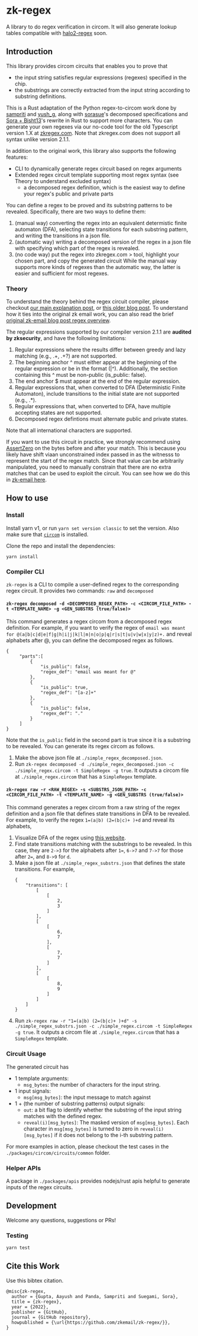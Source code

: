 # zk-regex

A library to do regex verification in circom. It will also generate lookup tables compatible with [halo2-regex](https://github.com/zkemail/halo2-regex) soon.

<!-- We've forked [min-dfa into a UI here](https://mindfa.onrender.com/min_dfa) to create a UI that converts existing regexes with [] support, as well as escapes \_, and the character classes a-z, A-Z, and 0-9. It also shows the DFA states very clearly so you can choose accept states easily. This should make converting regexes into DFA form way cleaner. -->

## Introduction

This library provides circom circuits that enables you to prove that
- the input string satisfies regular expressions (regexes) specified in the chip.
- the substrings are correctly extracted from the input string according to substring definitions.

This is a Rust adaptation of the Python regex-to-circom work done by [sampriti](https://github.com/sampritipanda/) and [yush_g](https://twitter.com/yush_g), along with [sorasue](https://github.com/SoraSuegami/)'s decomposed specifications and [Sora + Bisht13](https://github.com/Bisht13)'s rewrite in Rust to support more characters. You can generate your own regexes via our no-code tool for the old Typescript version 1.X at [zkregex.com](https://www.zkregex.com). Note that zkregex.com does not support all syntax unlike version 2.1.1.

In addition to the original work, this library also supports the following features:
- CLI to dynamically generate regex circuit based on regex arguments
- Extended regex circuit template supporting most regex syntax (see Theory to understand excluded syntax)
  - a decomposed regex definition, which is the easiest way to define your regex's public and private parts

You can define a regex to be proved and its substring patterns to be revealed.
Specifically, there are two ways to define them:
1. (manual way) converting the regex into an equivalent determistic finite automaton (DFA), selecting state transitions for each substring pattern, and writing the transitions in a json file.
2. (automatic way) writing a decomposed version of the regex in a json file with specifying which part of the regex is revealed.
3. (no code way) put the regex into zkregex.com > tool, highlight your chosen part, and copy the generated circuit
While the manual way supports more kinds of regexes than the automatic way, the latter is easier and sufficient for most regexes.

### Theory

To understand the theory behind the regex circuit compiler, please checkout [our main explanation post](https://prove.email/blog/zkregex), or [this older blog post](https://katat.me/blog/ZK+Regex). To understand how it ties into the original zk email work, you can also read the brief [original zk-email blog post regex overview](https://blog.aayushg.com/posts/zkemail#regex-deterministic-finite-automata-in-zk).

The regular expressions supported by our compiler version 2.1.1 are **audited by zksecurity**, and have the following limitations:

1. Regular expressions where the results differ between greedy and lazy matching (e.g., .+, .+?) are not supported.
2. The beginning anchor ^ must either appear at the beginning of the regular expression or be in the format (|^). Additionally, the section containing this ^ must be non-public (is_public: false).
3. The end anchor $ must appear at the end of the regular expression.
4. Regular expressions that, when converted to DFA (Deterministic Finite Automaton), include transitions to the initial state are not supported (e.g., .*).
5. Regular expressions that, when converted to DFA, have multiple accepting states are not supported.
6. Decomposed regex defintions must alternate public and private states.

Note that all international characters are supported. 

If you want to use this circuit in practice, we strongly recommend using [AssertZero](https://github.com/zkemail/zk-email-verify/blob/29d5c873161c30ebb98a00efb3a145275d0f0833/packages/circuits/utils/array.circom#L144) on the bytes before and after your match. This is because you likely have shift viaan unconstrained index passed in as the witnesss to represent the start of the regex match. Since that value can be arbitrarily manipulated, you need to manually constrain that there are no extra matches that can be used to exploit the circuit. You can see how we do this in [zk-email here](https://github.com/zkemail/zk-email-verify/blob/29d5c873161c30ebb98a00efb3a145275d0f0833/packages/circuits/email-verifier.circom#L99).

## How to use

### Install

Install yarn v1, or run `yarn set version classic` to set the version.
Also make sure that [`circom`](https://docs.circom.io/getting-started/installation/) is installed.

Clone the repo and install the dependencies:

```
yarn install
```

### Compiler CLI

`zk-regex` is a CLI to compile a user-defined regex to the corresponding regex circuit.
It provides two commands: `raw` and `decomposed`

#### `zk-regex decomposed -d <DECOMPOSED_REGEX_PATH> -c <CIRCOM_FILE_PATH> -t <TEMPLATE_NAME> -g <GEN_SUBSTRS (true/false)>`
This command generates a regex circom from a decomposed regex definition.
For example, if you want to verify the regex of `email was meant for @(a|b|c|d|e|f|g|h|i|j|k|l|m|n|o|p|q|r|s|t|u|v|w|x|y|z)+.` and reveal alphabets after @, you can define the decomposed regex as follows.
```
{
     "parts":[
         {
             "is_public": false,
             "regex_def": "email was meant for @"
         },
         {
             "is_public": true,
             "regex_def": "[a-z]+"
         },
         {
             "is_public": false,
             "regex_def": "."
         }
     ]
}
```
Note that the `is_public` field in the second part is true since it is a substring to be revealed.
You can generate its regex circom as follows.
1. Make the above json file at `./simple_regex_decomposed.json`.
2. Run `zk-regex decomposed -d ./simple_regex_decomposed.json -c ./simple_regex.circom -t SimpleRegex -g true`. It outputs a circom file at `./simple_regex.circom` that has a `SimpleRegex` template.

#### `zk-regex raw -r <RAW_REGEX> -s <SUBSTRS_JSON_PATH> -c <CIRCOM_FILE_PATH> -t <TEMPLATE_NAME> -g <GEN_SUBSTRS (true/false)>`
This command generates a regex circom from a raw string of the regex definition and a json file that defines state transitions in DFA to be revealed.
For example, to verify the regex `1=(a|b) (2=(b|c)+ )+d` and reveal its alphabets,
1. Visualize DFA of the regex using [this website](https://zkregex.com).
2. Find state transitions matching with the substrings to be revealed. In this case, they are `2->3` for the alphabets after `1=`, `6->7` and `7->7` for those after `2=`, and `8->9` for `d`. 
3. Make a json file at `./simple_regex_substrs.json` that defines the state transitions. For example,
    ```
    {
        "transitions": [
            [
                [
                    2,
                    3
                ]
            ],
            [
                [
                    6,
                    7
                ],
                [
                    7,
                    7
                ]
            ],
            [
                [
                    8,
                    9
                ]
            ]
        ]
    }
    ```
4. Run `zk-regex raw -r "1=(a|b) (2=(b|c)+ )+d" -s ./simple_regex_substrs.json -c ./simple_regex.circom -t SimpleRegex -g true`. It outputs a circom file at `./simple_regex.circom` that has a `SimpleRegex` template.

<!-- 
The CLI will generate the circuit file in the folder `./build`. For example, the following command

```
yarn compile "abc (a|b|c)+" circuit_name
```

will generate the circuit file at `build/circuit_name.circom` -->

### Circuit Usage
The generated circuit has
- 1 template arguments:
  - `msg_bytes`: the number of characters for the input string.
- 1 input signals:
  - `msg[msg_bytes]`: the input message to match against
- 1 + (the number of substring patterns) output signals:
  - `out`: a bit flag to identify whether the substring of the input string matches with the defined regex.
  - `reveal(i)[msg_bytes]`: The masked version of `msg[msg_bytes]`. Each character in `msg[msg_bytes]` is turned to zero in `reveal(i)[msg_bytes]` if it does not belong to the i-th substring pattern.

For more examples in action, please checkout the test cases in the `./packages/circom/circuits/common` folder.

### Helper APIs
A package in `./packages/apis` provides nodejs/rust apis helpful to generate inputs of the regex circuits.

## Development
Welcome any questions, suggestions or PRs!

### Testing

```bash
yarn test
```

## Cite this Work

Use this bibtex citation.
```
@misc{zk-regex,
  author = {Gupta, Aayush and Panda, Sampriti and Suegami, Sora},
  title = {zk-regex},
  year = {2022},
  publisher = {GitHub},
  journal = {GitHub repository},
  howpublished = {\url{https://github.com/zkemail/zk-regex/}},
}
```

<!-- ### better align with regex grammar

- [ ] support character class regex grammar (so as to simplify the regular expressions)
- [ ] better compatibility with regex grammar (will need a set of different tests to assert the compatibility between circuit and regex in languages) -->
